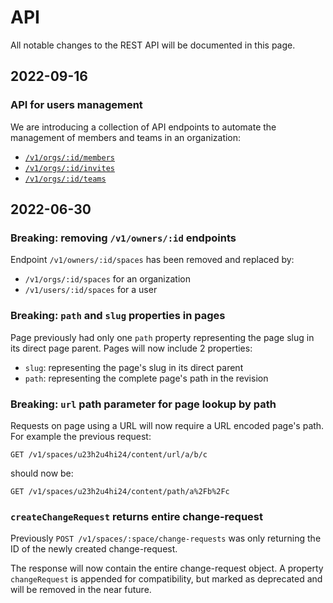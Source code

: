 # API

All notable changes to the REST API will be documented in this page.

## 2022-09-16

### API for users management

We are introducing a collection of API endpoints to automate the management of members and teams in an organization:

* [`/v1/orgs/:id/members`](../gitbook-api/resources/organizations/members.md)
* [`/v1/orgs/:id/invites`](../gitbook-api/resources/organizations/members.md)
* [`/v1/orgs/:id/teams`](../gitbook-api/resources/organizations/teams.md)

## 2022-06-30

### Breaking: removing `/v1/owners/:id` endpoints

Endpoint `/v1/owners/:id/spaces` has been removed and replaced by:

* `/v1/orgs/:id/spaces` for an organization
* `/v1/users/:id/spaces` for a user

### Breaking: `path` and `slug` properties in pages

Page previously had only one `path` property representing the page slug in its direct page parent. Pages will now include 2 properties:

* `slug`: representing the page's slug in its direct parent
* `path`: representing the complete page's path in the revision

### Breaking: `url` path parameter for page lookup by path

Requests on page using a URL will now require a URL encoded page's path. For example the previous request:

```
GET /v1/spaces/u23h2u4hi24/content/url/a/b/c
```

should now be:

```
GET /v1/spaces/u23h2u4hi24/content/path/a%2Fb%2Fc
```

### `createChangeRequest` returns entire change-request

Previously `POST /v1/spaces/:space/change-requests` was only returning the ID of the newly created change-request.

The response will now contain the entire change-request object. A property `changeRequest` is appended for compatibility, but marked as deprecated and will be removed in the near future.
